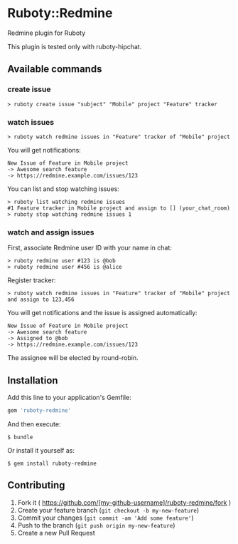 # Ruboty::Redmine

Redmine plugin for Ruboty

This plugin is tested only with ruboty-hipchat.

## Available commands

### create issue

```
> ruboty create issue "subject" "Mobile" project "Feature" tracker
```

### watch issues

```
> ruboty watch redmine issues in "Feature" tracker of "Mobile" project
```

You will get notifications:

```
New Issue of Feature in Mobile project
-> Awesome search feature
-> https://redmine.example.com/issues/123
```

You can list and stop watching issues:

```
> ruboty list watching redmine issues
#1 Feature tracker in Mobile project and assign to [] (your_chat_room)
> ruboty stop watching redmine issues 1
```

### watch and assign issues

First, associate Redmine user ID with your name in chat:

```
> ruboty redmine user #123 is @bob
> ruboty redmine user #456 is @alice
```

Register tracker:

```
> ruboty watch redmine issues in "Feature" tracker of "Mobile" project and assign to 123,456
```

You will get notifications and the issue is assigned automatically:

```
New Issue of Feature in Mobile project
-> Awesome search feature
-> Assigned to @bob
-> https://redmine.example.com/issues/123
```

The assignee will be elected by round-robin.

## Installation

Add this line to your application's Gemfile:

```ruby
gem 'ruboty-redmine'
```

And then execute:

    $ bundle

Or install it yourself as:

    $ gem install ruboty-redmine

## Contributing

1. Fork it ( https://github.com/[my-github-username]/ruboty-redmine/fork )
2. Create your feature branch (`git checkout -b my-new-feature`)
3. Commit your changes (`git commit -am 'Add some feature'`)
4. Push to the branch (`git push origin my-new-feature`)
5. Create a new Pull Request
